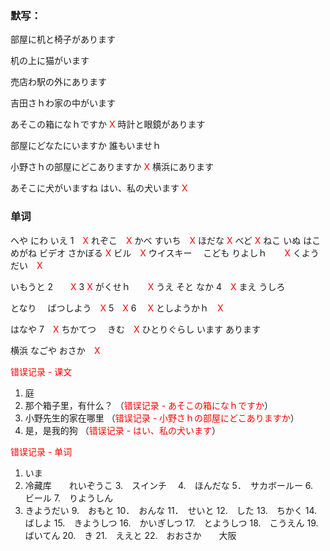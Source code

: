 ### 默写：

部屋に机と椅子があります
  
机の上に猫がいます
  
売店わ駅の外にあります
  
吉田さｈわ家の中がいます 

あそこの箱になｈですか <span style="color: red;">X</span>
時計と眼鏡があります

部屋にどなたにいますか 
誰もいませｈ

小野さｈの部屋にどこありますか <span style="color: red;">X</span>
横浜にあります
	
あそこに犬がいますね
はい、私の犬います  <span style="color: red;">X</span>
	

### 单词
へや
にわ
いえ
1　<span style="color: red;">X</span>
れぞこ　<span style="color: red;">X</span>
かべ
すいち　<span style="color: red;">X</span>
ほだな  <span style="color: red;">X</span>
べど	<span style="color: red;">X</span>
ねこ
いぬ
はこ
めがね
ビデオ
さかぼる <span style="color: red;">X</span>
ビル　<span style="color: red;">X</span>
ウイスキー　
こども
りよしｈ　　<span style="color: red;">X</span>
くようだい　<span style="color: red;">X</span>

いもうと
2　　<span style="color: red;">X</span>
3	<span style="color: red;">X</span>
がくせｈ　　<span style="color: red;">X</span>
うえ
そと
なか
4　<span style="color: red;">X</span>
まえ
うしろ

となり　
ばつしよう　<span style="color: red;">X</span>
5　<span style="color: red;">X</span>
6	　<span style="color: red;">X</span>
としようかｈ　<span style="color: red;">X</span>


はなや
7　<span style="color: red;">X</span>
ちかてつ　
きむ　<span style="color: red;">X</span>
ひとりぐらし
います
あります

横浜
なごや
おさか　<span style="color: red;">X</span>

<span style="color: red;">错误记录 - 课文</span>
1. 庭 
2. 那个箱子里，有什么？  （<span style="color: red;">错误记录 - あそこの箱になｈですか</span>）
3. 小野先生的家在哪里    （<span style="color: red;">错误记录 - 小野さｈの部屋にどこありますか</span>）
4. 是，是我的狗 				 （<span style="color: red;">错误记录 - はい、私の犬います</span>）

<span style="color: red;">错误记录 - 单词</span>
1. いま
2. 冷藏库　　れいぞうこ
3.　スインチ　
4.　ほんだな
5．　サカボールー
6.　ビール
7.　りようしん
8.  きようだい
9.　おもと
10．　おんな
11．　せいと
12.　した
13.　ちかく
14.　ばしよ
15.　きようしつ
16.　かいぎしつ
17.　とようしつ
18.　こうえん
19.　ばいてん
20.　き
21.　ええと
22.　おおさか　　大阪
